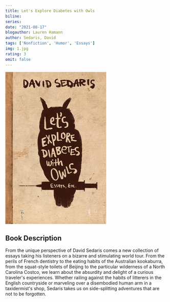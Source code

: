 ```yaml
---
title: Let's Explore Diabetes with Owls
biline:
series: 
date: "2021-08-17"
blogauthor: Lauren Hamann
author: Sedaris, David
tags: ['Nonfiction', 'Humor', 'Essays']
img: 1.jpg
rating: 3
omit: false
---
```


![Book Cover](1.jpg)

## Book Description

From the unique perspective of David Sedaris comes a new collection of essays taking his listeners on a bizarre and stimulating world tour. From the perils of French dentistry to the eating habits of the Australian kookaburra, from the squat-style toilets of Beijing to the particular wilderness of a North Carolina Costco, we learn about the absurdity and delight of a curious traveler's experiences. Whether railing against the habits of litterers in the English countryside or marveling over a disembodied human arm in a taxidermist's shop, Sedaris takes us on side-splitting adventures that are not to be forgotten.